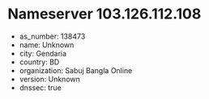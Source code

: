 # Nameserver 103.126.112.108

* as_number: 138473
* name: Unknown
* city: Gendaria
* country: BD
* organization: Sabuj Bangla Online
* version: Unknown
* dnssec: true
